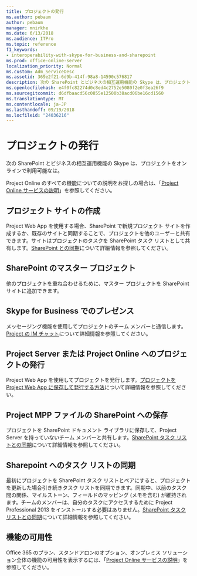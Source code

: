 ```yaml
---
title: プロジェクトの発行
ms.author: pebaum
author: pebaum
manager: mnirkhe
ms.date: 6/13/2018
ms.audience: ITPro
ms.topic: reference
f1_keywords:
- interoperability-with-skype-for-business-and-sharepoint
ms.prod: office-online-server
localization_priority: Normal
ms.custom: Adm_ServiceDesc
ms.assetid: 369e2f21-6d9b-414f-98a8-14590c576817
description: 次の SharePoint とビジネスの相互運用機能の Skype は、プロジェクトをオンラインで利用可能なは。
ms.openlocfilehash: e4f0fc82274d0c8ed4c2752e5080f2e0f3ea26f9
ms.sourcegitcommit: d6dfbaacd56c0855e12500b38acd06be16cd1560
ms.translationtype: MT
ms.contentlocale: ja-JP
ms.lasthandoff: 09/19/2018
ms.locfileid: "24036216"
---
```

# <a name="project-publishing"></a>プロジェクトの発行

次の SharePoint とビジネスの相互運用機能の Skype は、プロジェクトをオンラインで利用可能なは。
  
Project Online のすべての機能についての説明をお探しの場合は、「[Project Online サービスの説明](project-online-service-description.md)」を参照してください。
  
## <a name="create-a-project-site"></a>プロジェクト サイトの作成
<a name="bkmk_CreateProjectsite"> </a>

Project Web App を使用する場合、SharePoint で新規プロジェクト サイトを作成するか、既存のサイトと同期することで、プロジェクトを他のユーザーと共有できます。サイトはプロジェクトのタスクを SharePoint タスク リストとして共有します。[SharePoint との同期](https://go.microsoft.com/fwlink/p/?LinkId=271352)について詳細情報を参照してください。
  
## <a name="master-projects-on-sharepoint"></a>SharePoint のマスター プロジェクト
<a name="bkmk_MasterprojectsonSharePoint"> </a>

他のプロジェクトを重ね合わせるために、マスター プロジェクトを SharePoint サイトに追加できます。 
  
## <a name="presence-with-skype-for-business"></a>Skype for Business でのプレゼンス
<a name="bkmk_PresencewithLync"> </a>

メッセージング機能を使用してプロジェクトのチーム メンバーと通信します。[Project の IM チャット](https://go.microsoft.com/fwlink/p/?LinkId=271351)について詳細情報を参照してください。
  
## <a name="publish-projects-to-project-server-or-project-online"></a>Project Server または Project Online へのプロジェクトの発行
<a name="bkmk_PublishProjectstoServerOnline"> </a>

Project Web App を使用してプロジェクトを発行します。[プロジェクトを Project Web App に保存して発行する方法](https://go.microsoft.com/fwlink/p/?LinkId=271354)について詳細情報を参照してください。
  
## <a name="save-a-project-mpp-file-to-sharepoint"></a>Project MPP ファイルの SharePoint への保存
<a name="bkmk_SavefiletoSharePoint"> </a>

プロジェクトを SharePoint ドキュメント ライブラリに保存して、Project Server を持っていないチーム メンバーと共有します。[SharePoint タスク リストとの同期](https://go.microsoft.com/fwlink/p/?LinkId=271353)について詳細情報を参照してください。
  
## <a name="task-list-sync-to-sharepoint"></a>Sharepoint へのタスク リストの同期
<a name="bkmk_TaskListSynctoSharePoint"> </a>

最初にプロジェクトを SharePoint タスク リストとペアにすると、プロジェクトを更新した場合引き続きタスク リストを同期できます。同期中、以前のタスク間の関係、マイルストーン、フィールドのマッピング (メモを含む) が維持されます。チームのメンバーは、自分のタスクにアクセスするために Project Professional 2013 をインストールする必要はありません。[SharePoint タスク リストとの同期](https://go.microsoft.com/fwlink/p/?LinkId=271353)について詳細情報を参照してください。
  
## <a name="feature-availability"></a>機能の可用性
<a name="bkmk_TaskListSynctoSharePoint"> </a>

Office 365 のプラン、スタンドアロンのオプション、オンプレミス ソリューション全体の機能の可用性を表示するには、「[Project Online サービスの説明](project-online-service-description.md)」を参照してください。
  

